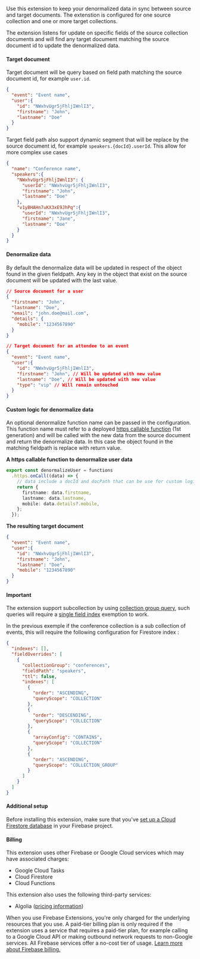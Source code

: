 Use this extension to keep your denormalized data in sync between source and target documents. The extenstion is configured for one source collection and one or more target collections.

The extension listens for update on specific fields of the source collection documents and will find any target document matching the source document id to update the denormalized data.


#### Target document
Target document will be query based on field path matching the source document id, for example `user.id`. 
```json
{
  "event": "Event name",
  "user":{
    "id": "NWxhvUgr5jFhljIWnlI3",
    "firstname": "John",
    "lastname": "Doe"
  }
}
```

Target field path also support dynamic segment that will be replace by the source document id, for example `speakers.{docId}.userId`. This allow for more complex use cases
```json
{
  "name": "Conference name",
  "speakers":{
    "NWxhvUgr5jFhljIWnlI3": {
      "userId": "NWxhvUgr5jFhljIWnlI3",
      "firstname": "John",
      "lastname": "Doe"
    },
    "v1yBHAHn7uKX3xE9JhPq":{
      "userId": "NWxhvUgr5jFhljIWnlI3",
      "firstname": "Jane",
      "lastname": "Doe"
    }
  }
}
```

#### Denormalize data
By default the denormalize data will be updated in respect of the object found in the given fieldpath. Any key in the object that exist on the source document will be updated with the last value.

```json
// Source document for a user
{
  "firstname": "John",
  "lastname": "Doe",
  "email": "john.doe@mail.com",
  "details": {
    "mobile": "1234567890"
  }
}
```


```json
// Target document for an attendee to an event
{
  "event": "Event name",
  "user":{
    "id": "NWxhvUgr5jFhljIWnlI3",
    "firstname": "John", // Will be updated with new value
    "lastname": "Doe", // Will be updated with new value
    "type": "vip" // Will remain untouched
  }
}
```

#### Custom logic for denormalize data
An optional denormalize function name can be passed in the configuration. This function name must refer to a deployed [https callable function](https://firebase.google.com/docs/functions/callable?gen=1st) (1st generation) and will be called with the new data from the source document and return the denormalize data. In this case the object found in the matching fieldpath is replace with return value.

**A https callable function to denormalize user data**
```typescript
export const denormalizeUser = functions
  .https.onCall((data) => {
    // data include a docId and docPath that can be use for custom logic
    return {
      firstname: data.firstname,
      lastname: data.lastname,
      mobile: data.details?.mobile,
    };
  });
```

**The resulting target document**
```json
{
  "event": "Event name",
  "user":{
    "id": "NWxhvUgr5jFhljIWnlI3",
    "firstname": "John", 
    "lastname": "Doe", 
    "mobile": "1234567890" 
  }
}
```

#### Important

The extension support subcollection by using [collection group query](https://firebase.google.com/docs/firestore/query-data/queries#collection-group-query), such queries will require a [single field index](https://firebase.google.com/docs/firestore/query-data/index-overview#single-field_indexes) exemption to work.

In the previous exemple if the conference collection is a sub collection of events, this will require the following configuration for Firestore index : 
```json
{
  "indexes": [],
  "fieldOverrides": [
    {
      "collectionGroup": "conferences",
      "fieldPath": "speakers",
      "ttl": false,
      "indexes": [
        {
          "order": "ASCENDING",
          "queryScope": "COLLECTION"
        },
        {
          "order": "DESCENDING",
          "queryScope": "COLLECTION"
        },
        {
          "arrayConfig": "CONTAINS",
          "queryScope": "COLLECTION"
        },
        {
          "order": "ASCENDING",
          "queryScope": "COLLECTION_GROUP"
        }
      ]
    }
  ]
}
```

#### Additional setup

Before installing this extension, make sure that you've
[set up a Cloud Firestore database](https://firebase.google.com/docs/firestore/quickstart)
in your Firebase project.

#### Billing

This extension uses other Firebase or Google Cloud services which may have associated charges:

- Google Cloud Tasks
- Cloud Firestore
- Cloud Functions

This extension also uses the following third-party services:

- Algolia ([pricing information](https://www.algolia.com/pricing))

When you use Firebase Extensions, you're only charged for the underlying resources that you use. A paid-tier billing plan is only required if the extension uses a service that requires a paid-tier plan, for example calling to a Google Cloud API or making outbound network requests to non-Google services. All Firebase services offer a no-cost tier of usage.
[Learn more about Firebase billing.](https://firebase.google.com/pricing)